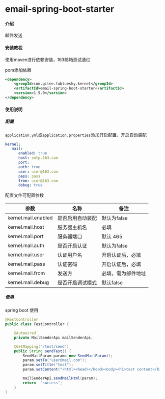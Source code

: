 # email-spring-boot-starter

#### 介绍
邮件发送

#### 安装教程
使用maven进行依赖安装，163邮箱测试通过

pom添加依赖

```xml
<dependency>
    <groupId>com.gitee.fubluesky.kernel</groupId>
    <artifactId>email-spring-boot-starter</artifactId>
    <version>1.5.0</version>
</dependency>
```

#### 使用说明

##### **配置**

```application.yml```或```application.properties```添加开启配置，开启自动装配

```yml
kernel:
   mail:
      enabled: true
      host: smtp.163.com
      port:
      auth: true
      user: user@163.com
      pass: pass
      from: user@163.com
      debug: true
```

配置文件可配置参数

| 参数                           | 名称                           | 备注                                     |
| ------------------------------ | ------------------------------ | ---------------------------------------- |
| kernel.mail.enabled             | 是否启用自动装配               | 默认为false                              |
| kernel.mail.host             | 服务器主机名                       | 必填 |
| kernel.mail.port        | 服务器端口                     | 默认 465 |
| kernel.mail.auth        | 是否开启认证                       | 默认为false |
| kernel.mail.user     | 认证用户名           | 开启认证后，必填 |
| kernel.mail.pass          | 认证密码                   | 开启认证后，必填 |
| kernel.mail.from     | 发送方                  | 必填，需为邮件地址                   |
| kernel.mail.debug         | 是否开启调试模式               | 默认false                                |

##### 使用

spring boot 使用

```java
@RestController
public class TestController {

    @Autowired
    private MailSenderApi mailSenderApi;

    @GetMapping("/test/send")
    public String sendTest() {
        SendMailParam param= new SendMailParam();
        param.setTo("user@mail.com");
        param.setTitle("test");
        param.setContent("<html><head></head><body><h1>test content</h1></body></html>");

        mailSenderApi.sendMailHtml(param);
        return  "success";
    }
}
```

